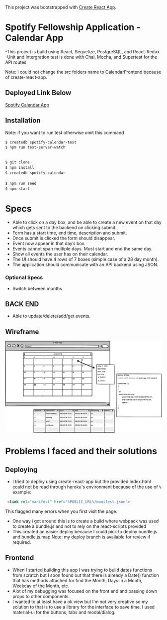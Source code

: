 This project was bootstrapped with [Create React App](https://github.com/facebookincubator/create-react-app).

# Spotify Fellowship Application - Calendar App
-This project is build using React, Sequelize, PostgreSQL, and React-Redux
-Unit and Intergration test is done with Chai, Mocha, and Supertest for the API routes

Note: I could not change the src folders name to CalendarFrontend because of create-react-app.

## Deployed Link Below
[Spotify Calendar App](https://spotify-calendar-app.herokuapp.com/)

## Installation
Note: if you want to run test otherwise omit this command
```bash 
$ createdb spotify-calendar-test 
$ npm run test-server-watch
```

```bash

$ git clone
$ npm install 
$ createdb spotify-calendar

$ npm run seed
$ npm start

```

# Specs

- Able to click on a day box, and be able to create a new event on that day which gets sent to the  backend on clicking submit.
- Form has a start time, end time, description and submit. 
- Once submit is clicked the form should disappear.
- Event now appear in that day’s box.
- Events cannot span multiple days. Must start and end the same day.
- Show all events the user has on their calendar.
- The UI should have 4 rows of 7 boxes (simple case of a 28 day month).
- The application should communicate with an API backend using JSON.
### Optional Specs 
- Switch between months

## BACK END
- Able to update/delete/add/get events.

## Wireframe 


![picture](calendar-wireframe.png)


# Problems I faced and their solutions

## Deploying
- I tried to deploy using create-react-app but the provided index.html could not be read through heroku's environment because of the use of `%` example:
```html
 <link rel="manifest" href="%PUBLIC_URL%/manifest.json">
```
This flagged many errors when you first visit the page.

- One way i got around this is to create a build where webpack was used to create a bundle.js and not to rely on the react-scripts provided
- This created an easier deploy because I could pick to deploy bundle.js and bundle.js.map
Note: my deploy branch is available for review if required.

## Frontend

- When I started building this app I was trying to build dates functions from scratch but I soon found out that there is already a Date() function that has methods attached for find the Month, Days in a Month, Weekday of the Month, etc.
- Alot of my debugging was focused on the front end and passing down props to other components. 
- I wanted to at least have a ok view but I'm not very creative so my solution to that is to use a library for the interface to save time. I used material-ui for the buttons, tabs and modal/dialog.   


